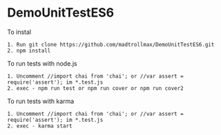# DemoUnitTestES6

To instal 

	1. Run git clone https://github.com/madtrollmax/DemoUnitTestES6.git
	2. npm install

To run tests with node.js

	1. Uncomment //import chai from 'chai'; or //var assert = require('assert'); im *.test.js
	2. exec - npm run test or npm run cover or npm run cover2

To run tests with karma

	1. Uncomment //import chai from 'chai'; or //var assert = require('assert'); im *.test.js
	2. exec - karma start
